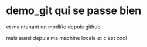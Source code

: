 # demo_git qui se passe bien

et maintenant on modifie depuis github

mais aussi depuis ma machine locale et c'est cool
